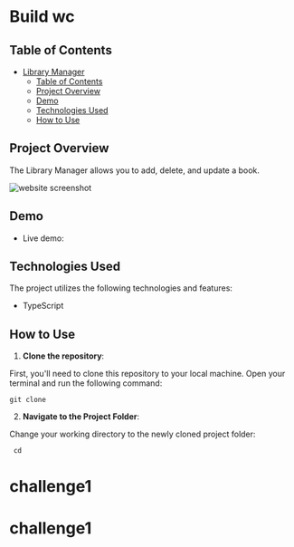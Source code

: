 # Build wc

## Table of Contents

- [Library Manager](#library-manager)
  - [Table of Contents](#table-of-contents)
  - [Project Overview](#project-overview)
  - [Demo](#demo)
  - [Technologies Used](#technologies-used)
  - [How to Use](#how-to-use)

## Project Overview

The Library Manager allows you to add, delete, and update a book.

![website screenshot](/mockups/signUp.PNG)

## Demo

- Live demo: []()
## Technologies Used

The project utilizes the following technologies and features:

- TypeScript

## How to Use

1. **Clone the repository**:

First, you'll need to clone this repository to your local machine. Open your terminal and run the following command:

```git
git clone 
```

2. **Navigate to the Project Folder**:

Change your working directory to the newly cloned project folder:

```git
 cd 
```
# challenge1
# challenge1
